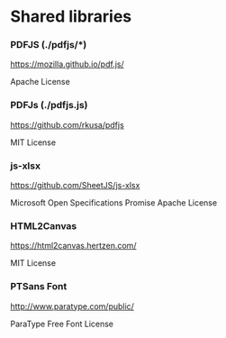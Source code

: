 Shared libraries
==================

### PDFJS (./pdfjs/*)

https://mozilla.github.io/pdf.js/

Apache License

### PDFJs (./pdfjs.js)

https://github.com/rkusa/pdfjs

MIT License


### js-xlsx

https://github.com/SheetJS/js-xlsx

Microsoft Open Specifications Promise
Apache License



### HTML2Canvas

https://html2canvas.hertzen.com/

MIT License



### PTSans Font

http://www.paratype.com/public/

ParaType Free Font License
